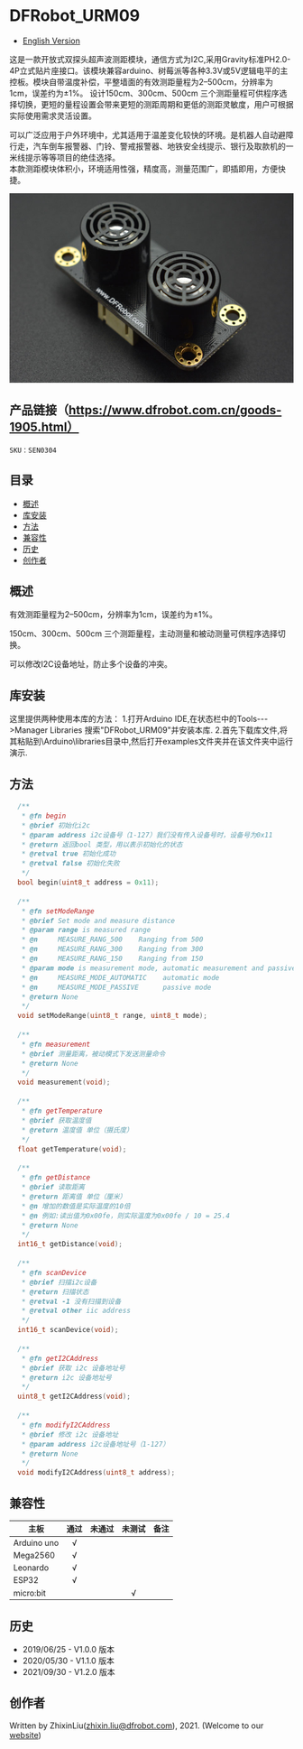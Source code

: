 # DFRobot_URM09
- [English Version](./README.md)

这是一款开放式双探头超声波测距模块，通信方式为I2C,采用Gravity标准PH2.0-4P立式贴片座接口。该模块兼容arduino、树莓派等各种3.3V或5V逻辑电平的主控板。模块自带温度补偿，平整墙面的有效测距量程为2–500cm，分辨率为1cm，误差约为±1%。 设计150cm、300cm、500cm 三个测距量程可供程序选择切换，更短的量程设置会带来更短的测距周期和更低的测距灵敏度，用户可根据实际使用需求灵活设置。

可以广泛应用于户外环境中，尤其适用于温差变化较快的环境。是机器人自动避障行走，汽车倒车报警器、门铃、警戒报警器、地铁安全线提示、银行及取款机的一米线提示等等项目的绝佳选择。<br>
本款测距模块体积小，环境适用性强，精度高，测量范围广，即插即用，方便快捷。

![正反面svg效果图](resources\images\SEN0304_WIKI_Cover.jpg)


## 产品链接（https://www.dfrobot.com.cn/goods-1905.html）

    SKU：SEN0304

## 目录

* [概述](#概述)
* [库安装](#库安装)
* [方法](#方法)
* [兼容性](#兼容性y)
* [历史](#历史)
* [创作者](#创作者)

## 概述

有效测距量程为2–500cm，分辨率为1cm，误差约为±1%。

150cm、300cm、500cm 三个测距量程，主动测量和被动测量可供程序选择切换。

可以修改I2C设备地址，防止多个设备的冲突。

## 库安装
这里提供两种使用本库的方法：
1.打开Arduino IDE,在状态栏中的Tools--->Manager Libraries 搜索"DFRobot_URM09"并安装本库.
2.首先下载库文件,将其粘贴到\Arduino\libraries目录中,然后打开examples文件夹并在该文件夹中运行演示.

## 方法

```C++
  /**
   * @fn begin
   * @brief 初始化i2c
   * @param address i2c设备号（1-127）我们没有传入设备号时，设备号为0x11
   * @return 返回bool 类型，用以表示初始化的状态
   * @retval true 初始化成功
   * @retval false 初始化失败
   */
  bool begin(uint8_t address = 0x11);

  /**
   * @fn setModeRange
   * @brief Set mode and measure distance 
   * @param range is measured range
   * @n     MEASURE_RANG_500    Ranging from 500 
   * @n     MEASURE_RANG_300    Ranging from 300 
   * @n     MEASURE_RANG_150    Ranging from 150 
   * @param mode is measurement mode, automatic measurement and passive measurement. 
   * @n     MEASURE_MODE_AUTOMATIC    automatic mode
   * @n     MEASURE_MODE_PASSIVE      passive mode
   * @return None
   */
  void setModeRange(uint8_t range, uint8_t mode);

  /**
   * @fn measurement
   * @brief 测量距离，被动模式下发送测量命令
   * @return None
   */
  void measurement(void);

  /**
   * @fn getTemperature
   * @brief 获取温度值
   * @return 温度值 单位（摄氏度）
   */
  float getTemperature(void);

  /**
   * @fn getDistance
   * @brief 读取距离
   * @return 距离值 单位（厘米）
   * @n 增加的数值是实际温度的10倍
   * @n 例如:读出值为0x00fe，则实际温度为0x00fe / 10 = 25.4
   * @return None
   */
  int16_t getDistance(void);

  /**
   * @fn scanDevice
   * @brief 扫描i2c设备
   * @return 扫描状态
   * @retval -1 没有扫描到设备
   * @retval other iic address
   */
  int16_t scanDevice(void);
  
  /**
   * @fn getI2CAddress
   * @brief 获取 i2c 设备地址号
   * @return i2c 设备地址号
   */
  uint8_t getI2CAddress(void);

  /**
   * @fn modifyI2CAddress
   * @brief 修改 i2c 设备地址
   * @param address i2c设备地址号（1-127）
   * @return None
   */
  void modifyI2CAddress(uint8_t address);
```

## 兼容性

| 主板        | 通过 | 未通过 | 未测试 | 备注 |
| ----------- | :--: | :----: | :----: | ---- |
| Arduino uno |  √   |        |        |      |
| Mega2560    |  √   |        |        |      |
| Leonardo    |  √   |        |        |      |
| ESP32       |  √   |        |        |      |
| micro:bit   |      |        |   √    |      |


## 历史

- 2019/06/25 - V1.0.0 版本
- 2020/05/30 - V1.1.0 版本
- 2021/09/30 - V1.2.0 版本

## 创作者

Written by ZhixinLiu(zhixin.liu@dfrobot.com), 2021. (Welcome to our [website](https://www.dfrobot.com/))

